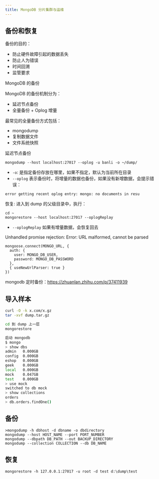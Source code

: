 ```yaml
---
title: MongoDB 分片集群与运维
---
```


## 备份和恢复

备份的目的：

- 防止硬件故障引起的数据丢失
- 防止人为错误
- 时间回溯
- 监管要求

MongoDB 的备份

MongoDB 的备份机制分为：

- 延迟节点备份
- 全量备份 + Oplog 增量

最常见的全量备份方式包括：

- mongodump
- 复制数据文件
- 文件系统快照

延迟节点备份

```
mongodump --host localhost:27017 --oplog -u banli -o ~/dump/
```

- `-o`: 是指定备份存放在哪里，如果不指定，默认为当前所在目录
- `--oplog` 表示备份时，将增量的数据也备份，如果没有新增数据，会提示错误：

```
error getting recent oplog entry: mongo: no documents in resu
```

恢复: 进入到 dump 的父级目录中，执行：

```
cd ~
mongorestore --host localhost:27017 --oplogReplay
```

- `--oplogReplay` 如果有增量数据，会恢复回去

Unhandled promise rejection: Error: URL malformed, cannot be parsed

```
mongoose.connect(MONGO_URL, {
  auth: {
    user: MONGO_DB_USER,
    password: MONGO_DB_PASSWORD
  },
  { useNewUrlParser: true }
})
```

mongodb 定时备份：https://zhuanlan.zhihu.com/p/37411939

## 导入样本

```sh
curl -O -k x.com/x.gz
tar -xvf dump.tar.gz

cd 到 dump 上一层
mongorestore

启动 mongodb
$ mongo
> show dbs
admin   0.000GB
config  0.000GB
eshop   0.000GB
geek    0.000GB
local   0.000GB
mock    0.047GB
test    0.000GB
> use mock
switched to db mock
> show collections
orders
> db.orders.findOne()
```

## 备份

```
>mongodump -h dbhost -d dbname -o dbdirectory
mongodump --host HOST_NAME --port PORT_NUMBER
mongodump --dbpath DB_PATH --out BACKUP_DIRECTORY
mongodump --collection COLLECTION --db DB_NAME
```

## 恢复

```
mongorestore -h 127.0.0.1:27017 -u root -d test d:\dump\test
```
